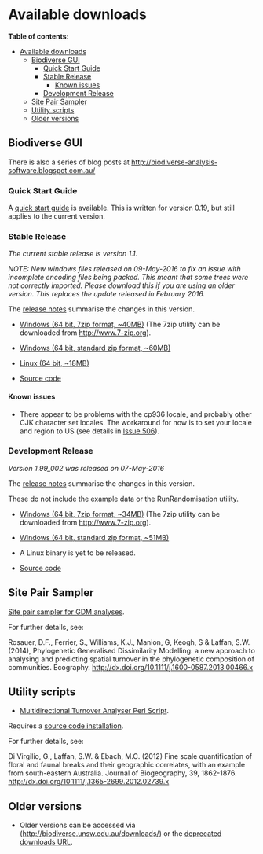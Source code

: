 # Available downloads #

**Table of contents:**
* [Available downloads](#available-downloads)
  * [Biodiverse GUI](#biodiverse-gui)
    * [Quick Start Guide](#quick-start-guide)
    * [Stable Release](#stable-release)
      * [Known issues](#known-issues)
    * [Development Release](#development-release)
  * [Site Pair Sampler](#site-pair-sampler)
  * [Utility scripts](#utility-scripts)
  * [Older versions](#older-versions)


## Biodiverse GUI ##


There is also a series of blog posts at http://biodiverse-analysis-software.blogspot.com.au/

### Quick Start Guide ###

A [quick start guide](http://biodiverse.unsw.edu.au/downloads/Biodiverse_Quick_Start_Guide_0.19.pdf) is available.  This is written for version 0.19, but still applies to the current version.


### Stable Release ###

_The current stable release is version 1.1._

*NOTE:  New windows files released on 09-May-2016 to fix an issue with incomplete encoding files being packed.  This meant that some trees were not correctly imported.  Please download this if you are using an older version.  This replaces the update released in February 2016.*

The [release notes](http://purl.org/biodiverse/wiki/ReleaseNotes#version-11) summarise the changes in this version.


* [Windows (64 bit, 7zip format, ~40MB)](http://biodiverse.unsw.edu.au/downloads/biodiverse_1.1_win_x64uub.7z)  (The 7zip utility can be downloaded from http://www.7-zip.org).

* [Windows (64 bit, standard zip format, ~60MB)](http://biodiverse.unsw.edu.au/downloads/biodiverse_1.1_win_x64uub.zip)

* [Linux (64 bit, ~18MB)](http://biodiverse.unsw.edu.au/downloads/biodiverse_1.1_linux64.tar.gz)

* [Source code](http://biodiverse.unsw.edu.au/downloads/biodiverse_1.1_source_code.zip)

#### Known issues ####

  * There appear to be problems with the cp936 locale, and probably other CJK character set locales.  The workaround for now is to set your locale and region to US (see details in [Issue 506](/shawnlaffan/biodiverse/issues/506)).

### Development Release ###

_Version 1.99_002 was released on 07-May-2016_

The [release notes](http://purl.org/biodiverse/wiki/ReleaseNotes#version-199_002) summarise the changes in this version.

  These do not include the example data or the RunRandomisation utility.  

* [Windows (64 bit, 7zip format, ~34MB)](http://biodiverse.unsw.edu.au/downloads/biodiverse_1.99_002_win_x64.7z)  (The 7zip utility can be downloaded from http://www.7-zip.org).

* [Windows (64 bit, standard zip format, ~51MB)](http://biodiverse.unsw.edu.au/downloads/biodiverse_1.99_002_win_x64.zip)

* A Linux binary is yet to be released.

* [Source code](https://github.com/shawnlaffan/biodiverse/tree/r1.99_002)



## Site Pair Sampler ##

[Site pair sampler for GDM analyses](http://biodiverse.unsw.edu.au/downloads/site_pair_sample_64bit.7z).

For further details, see:

Rosauer, D.F., Ferrier, S., Williams, K.J., Manion, G, Keogh, S & Laffan, S.W. (2014), Phylogenetic Generalised Dissimilarity Modelling: a new approach to analysing and predicting spatial turnover in the phylogenetic composition of communities. Ecography.  http://dx.doi.org/10.1111/j.1600-0587.2013.00466.x


## Utility scripts ##

* [Multidirectional Turnover Analyser Perl Script](http://biodiverse.unsw.edu.au/downloads/multidirectional_turnover_analyser.pl).

Requires a [source code installation](Installation).

For further details, see:

Di Virgilio, G., Laffan, S.W. & Ebach, M.C. (2012) Fine scale quantification of floral and faunal breaks and their geographic correlates, with an example from south-eastern Australia. Journal of Biogeography, 39, 1862-1876.  http://dx.doi.org/10.1111/j.1365-2699.2012.02739.x

## Older versions ##

* Older versions can be accessed via (http://biodiverse.unsw.edu.au/downloads/) or the [deprecated downloads URL](http://biodiverse.unsw.edu.au/downloads/deprecated/).

